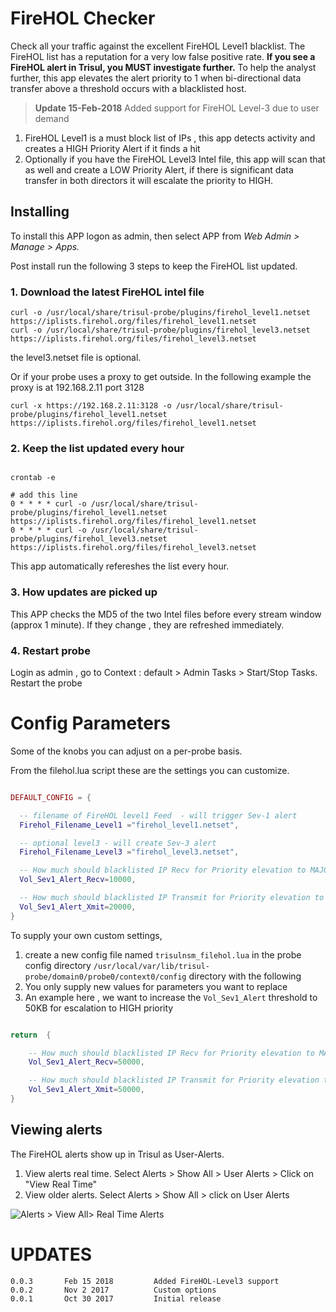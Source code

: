 # FireHOL Checker

Check all your traffic against the excellent FireHOL Level1 blacklist. The FireHOL list has a reputation for a very low false positive rate.  **If you see a FireHOL alert in Trisul, you MUST investigate further.**  To help the analyst further, this app elevates the alert priority to 1 when bi-directional data transfer above a threshold occurs with a blacklisted host. 

> **Update 15-Feb-2018** Added support for FireHOL Level-3 due to user demand

1. FireHOL Level1 is a must block list of IPs , this app detects activity and creates a HIGH Priority Alert if it finds a hit
2. Optionally if you have the FireHOL Level3 Intel file, this app will scan that as well and create a LOW Priority Alert, if there is significant data transfer in both directors it will escalate the priority to HIGH.


## Installing 

To install this APP logon as admin, then select APP from _Web Admin > Manage > Apps._

Post install run the following 3 steps to keep the FireHOL list updated. 


### 1. Download the latest FireHOL intel file 

````
curl -o /usr/local/share/trisul-probe/plugins/firehol_level1.netset   https://iplists.firehol.org/files/firehol_level1.netset
curl -o /usr/local/share/trisul-probe/plugins/firehol_level3.netset   https://iplists.firehol.org/files/firehol_level3.netset

````
the level3.netset file is optional.


Or if  your probe uses a proxy to get outside.  In the following example the proxy is at 192.168.2.11  port 3128
````
curl -x https://192.168.2.11:3128 -o /usr/local/share/trisul-probe/plugins/firehol_level1.netset   https://iplists.firehol.org/files/firehol_level1.netset
````


### 2.  Keep the list updated every hour


````

crontab -e 

# add this line
0 * * * * curl -o /usr/local/share/trisul-probe/plugins/firehol_level1.netset   https://iplists.firehol.org/files/firehol_level1.netset
0 * * * * curl -o /usr/local/share/trisul-probe/plugins/firehol_level3.netset   https://iplists.firehol.org/files/firehol_level3.netset

````

This app automatically refereshes the list every hour. 


### 3.  How updates are picked up

This APP checks the MD5 of the two Intel files before every stream window (approx 1 minute). If they change , they are refreshed immediately.


### 4. Restart probe

Login as admin , go to Context : default > Admin Tasks > Start/Stop Tasks. Restart the probe


Config Parameters
==============

Some of the knobs you can adjust on a per-probe basis.


From the filehol.lua script these are the settings you can customize. 


````lua

DEFAULT_CONFIG = { 

  -- filename of FireHOL level1 Feed  - will trigger Sev-1 alert 
  Firehol_Filename_Level1 ="firehol_level1.netset",

  -- optional level3 - will create Sev-3 alert 
  Firehol_Filename_Level3 ="firehol_level3.netset",

  -- How much should blacklisted IP Recv for Priority elevation to MAJOR (1)
  Vol_Sev1_Alert_Recv=10000,

  -- How much should blacklisted IP Transmit for Priority elevation to MAJOR (1)
  Vol_Sev1_Alert_Xmit=20000,
}
````

To supply your own custom settings, 

1. create a new config file named `trisulnsm_filehol.lua` in the probe config directory
`/usr/local/var/lib/trisul-probe/domain0/probe0/context0/config` directory with the following
2. You only supply new values for parameters you want to replace 
3. An example here , we want to increase the `Vol_Sev1_Alert`  threshold to 50KB for escalation to HIGH priority


````lua 

return  {

	-- How much should blacklisted IP Recv for Priority elevation to MAJOR (1)
	Vol_Sev1_Alert_Recv=50000,

	-- How much should blacklisted IP Transmit for Priority elevation to MAJOR (1)
	Vol_Sev1_Alert_Xmit=50000,
}

````

## Viewing alerts

The FireHOL alerts show up in Trisul as User-Alerts.

1. View alerts real time. Select Alerts > Show All > User Alerts > Click on "View Real Time" 
2. View older alerts. Select Alerts > Show All > click on User Alerts


![Alerts > View All> Real Time Alerts](https://raw.githubusercontent.com/trisulnsm/apps/master/analyzers/firehol/screenshot-demo.trisul.org-3000-2017-11-02-13-43-01-686.png?raw=true) 


UPDATES
=======

````
0.0.3		Feb 15 2018			Added FireHOL-Level3 support 
0.0.2		Nov 2 2017			Custom options 
0.0.1		Oct 30 2017			Initial release 
````


